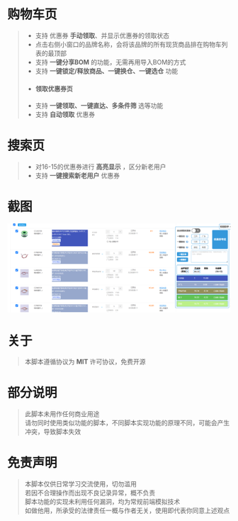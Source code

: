 
# 购物车页

> - 支持 优惠券 __手动领取__、并显示优惠券的领取状态
> - 点击右侧小窗口的品牌名称，会将该品牌的所有现货商品排在购物车列表的最顶部
> - 支持 __一键分享BOM__ 的功能，无需再用导入BOM的方式
> - 支持 __一键锁定/释放商品、一键换仓、一键选仓__ 功能
> - #### 领取优惠券页
> - 支持 __一键领取、一键直达、多条件筛__ 选等功能
> - 支持 __自动领取__ 优惠券


# 搜索页

> - 对16-15的优惠券进行 __高亮显示__ ，区分新老用户
> - 支持 __一键搜索新老用户__ 优惠券

# 截图

![1713492870258](/assets/1713492870258.jpg)

# 关于

> 本脚本遵循协议为 __MIT__ 许可协议，免费开源

# 部分说明

>此脚本未用作任何商业用途  
>请勿同时使用类似功能的脚本，不同脚本实现功能的原理不同，可能会产生冲突，导致脚本失效  

# 免责声明

>本脚本仅供日常学习交流使用，切勿滥用  
>若因不合理操作而出现不良记录异常，概不负责  
>脚本功能的实现未利用任何漏洞，均为常规前端模拟技术  
>如做他用，所承受的法律责任一概与作者无关，使用即代表你同意上述观点
